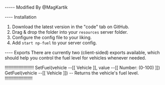 ----- Modified By @MagKartik

---- Installation
1) Download the latest version in the "code" tab on GitHub.
2) Drag & drop the folder into your `resources` server folder.
3) Configure the config file to your liking.
4) Add `start np-fuel` to your server config.

---- Exports
There are currently two (client-sided) exports available, which should help you control the fuel level for vehicles whenever needed.

!!!!!!!!!!!!!!!!!!!!!!!
SetFuel(vehicle --[[ Vehicle ]], value --[[ Number: (0-100) ]])
GetFuel(vehicle --[[ Vehicle ]]) -- Returns the vehicle's fuel level.
!!!!!!!!!!!!!!!!!!!!!!



